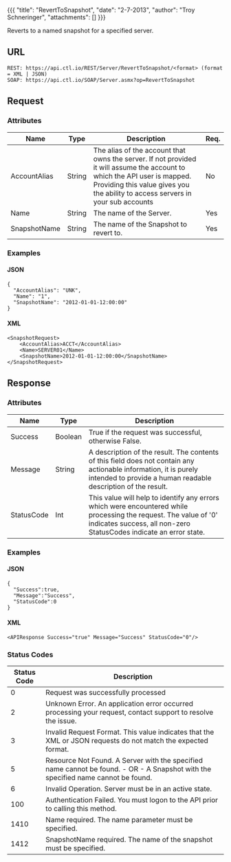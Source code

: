 {{{
  "title": "RevertToSnapshot",
  "date": "2-7-2013",
  "author": "Troy Schneringer",
  "attachments": []
}}}

Reverts to a named snapshot for a specified server.

## URL

    REST: https://api.ctl.io/REST/Server/RevertToSnapshot/<format> (format = XML | JSON)
    SOAP: https://api.ctl.io/SOAP/Server.asmx?op=RevertToSnapshot

## Request

### Attributes

| Name | Type | Description | Req. |
| --- | --- | --- | --- |
| AccountAlias | String | The alias of the account that owns the server. If not provided it will assume the account to which the API user is mapped. Providing this value gives you the ability to access servers in your sub accounts | No |
| Name | String | The name of the Server. | Yes |
| SnapshotName | String | The name of the Snapshot to revert to. | Yes |

### Examples

#### JSON

    {
      "AccountAlias": "UNK",
      "Name": "1",
      "SnapshotName": "2012-01-01-12:00:00"
    }

#### XML

    <SnapshotRequest>
        <AccountAlias>ACCT</AccountAlias>
        <Name>SERVER01</Name>
        <SnapshotName>2012-01-01-12:00:00</SnapshotName>
    </SnapshotRequest>

## Response

### Attributes

| Name | Type | Description |
| --- | --- | --- |
| Success | Boolean | True if the request was successful, otherwise False. |
| Message | String | A description of the result. The contents of this field does not contain any actionable information, it is purely intended to provide a human readable description of the result. |
| StatusCode | Int | This value will help to identify any errors which were encountered while processing the request. The value of '0' indicates success, all non-zero StatusCodes indicate an error state. |

### Examples

#### JSON

    {
      "Success":true,
      "Message":"Success",
      "StatusCode":0
    }

#### XML

    <APIResponse Success="true" Message="Success" StatusCode="0"/>

### Status Codes

| Status Code | Description |
| --- | --- |
| 0 | Request was successfully processed |
| 2 | Unknown Error.  An application error occurred processing your request, contact support to resolve the issue. |
| 3 | Invalid Request Format. This value indicates that the XML or JSON requests do not match the expected format. |
| 5 | Resource Not Found. A Server with the specified name cannot be found. - OR - A Snapshot with the specified name cannot be found. |
| 6 | Invalid Operation.  Server must be in an active state. |
| 100 | Authentication Failed.  You must logon to the API prior to calling this method. |
| 1410 | Name required.  The name parameter must be specified. |
| 1412 | SnapshotName required.  The name of the snapshot must be specified. |
